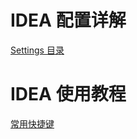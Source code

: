 # IDEA 配置详解

[Settings 目录](settings/IDEA_Settings_目录.md)

# IDEA 使用教程

[常用快捷键](apply/IDEA_Keymap_快捷键.md)
